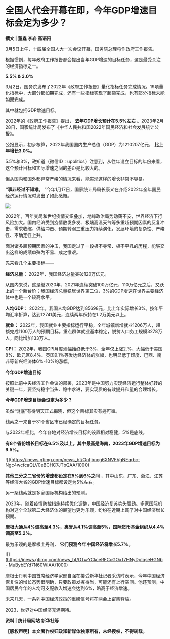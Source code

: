 # 全国人代会开幕在即，今年GDP增速目标会定为多少？

**撰文 | 董鑫 李岩 高语阳**

3月5日上午，十四届全国人大一次会议开幕，国务院总理将作政府工作报告。

根据惯例，每年政府工作报告都会提出当年GDP增速的目标任务，这是最受关注的经济指标之一。

**5.5% & 3.0%**

3月2日，国务院发布了2022年《政府工作报告》量化指标任务完成情况。19项量化指标中，大部分都如期完成，还有一些指标实现了超额完成，也有部分指标未能如期完成。

其中就包括GDP增速目标。

2022年的《政府工作报告》提出， **去年GDP增长预计在5.5%左右**
。2023年2月28日，国家统计局发布了《中华人民共和国2022年国民经济和社会发展统计公报》。

公报显示，初步核算，2022年我国国内生产总值（GDP）为1210207亿元， **比上年增长3.0%。**

5.5%和3%，政知道（微信ID：upolitics）注意到，从往年设立目标的年份来看，这个预计目标和实际增速之间的差距是比较大的。

但从国内和国外都异常严峻的情况来看，能实现这样的增长非常不容易。

**“事非经过不知难。** ”今年1月17日，国家统计局局长康义在介绍2022年全年国民经济运行情况时发出了如此感慨。

![](https://inews.gtimg.com/news_bt/OFLWB_JRgbsK2WsQIsDrhChRjj6Y9ojZdGebnQbdaPfIcAA/1000)

2022年，百年变局和世纪疫情交织叠加，地缘政治局势动荡不安，世界经济下行风险加大。国内经济受到疫情散发多发、极端高温天气等多重超预期因素的反复冲击，需求收缩、供给冲击、预期转弱三重压力持续演化，发展环境的复杂性、严峻性、不确定性上升。

面对诸多超预期因素的冲击，我国走过了一段极不寻常、极不平凡的历程，能够交出这样的成绩单殊为不易、成之惟艰。

先来看几个主要指标——

**经济总量：** 2022年，我国经济总量突破120万亿元。

从国内来说，这是继2020年、2021年连续突破100万亿元、110万亿元之后，又跃上的一个新台阶；我国经济总量稳居世界第二位，3%的GDP增速在世界主要经济体中也是一个较高水平。

**人均GDP：** 2022年，我国人均GDP达到85698元，比上年实际增长3%。按年平均汇率折算，达到12741美元，连续两年保持在1.2万美元以上。

**就业：**
2022年，我国就业主要指标运行平稳，全年城镇新增就业1206万人，超额完成1100万人的预期目标。重点群体就业基本稳定，脱贫人口务工规模3278万人，同比增加133万人。

**CPI：**
2022年，我国CPI月度涨幅始终低于3%，全年仅上涨2.%，大幅低于美国8%、欧元区8.4%、英国9.1%等发达经济体的涨幅，也明显低于印度、巴西、南非等新兴经济体6%-10%的涨幅。

**今年GDP增速目标**

按照此前中央经济工作会议的部署，2023年是中国努力实现经济运行整体好转的关键一年，要坚持稳字当头、稳中求进，要实现质的有效提升和量的合理增长。

**今年GDP增速目标会设定为多少？**

虽然“谜底”有待明天正式揭晓，但这个目标其实有迹可循。

线索之一来自于31个省区市已经确定的目标任务。

与2022年相比，今年各地对经济增长目标的设置相对稳健，5%是底线。

**有8个省份增长目标在6.5%及以上。其中最高是海南，2023年GDP增速目标为9.5%。**

![](https://inews.gtimg.com/news_bt/Onfjbncg6XNVFVgNEqrbc-
Ngc4wcfcaQLV0eBCHC7JTbQAA/1000)

**其他三分之二省份的增速都设定在5%到6%之间** ，其中山东、广东、浙江、江苏等经济大省的GDP增速目标都设定为5%左右。

另一条线索就是多家国际机构给出的预测。

2023年，随着疫情防控措施持续优化调整，中国经济复苏势头强劲。多家国际机构对这个全球第二大经济体的展望也更为乐观，纷纷在近期上调了对中国经济增长预期。

**摩根大通从4%调高至4.3%，惠誉从4.1%调高至5%，国际货币基金组织从4.4%调高至5.2%。**

最为乐观的是摩根士丹利， **它们预测今年中国经济将增长5.7%。**

![](https://inews.gtimg.com/news_bt/OTwYCkceRFCcGOxT7HNyDpIqseHGNb-
MuBybEYd7N60WIAA/1000)

摩根士丹利中国首席经济学家邢自强在接受新华社记者采访时表示，今年中国经济恢复性的增长态势很明确，只要政策发挥得当，可能还有上行空间。他还预测，中国居民今年的人均可支配收入增速会达到6%，略高于经济增速。

未来几天，一系列中国经济政策的重磅信号将在两会上密集释放。

2023，世界对中国经济充满期待。

**资料 | 统计局网站 新华社等**

**【版权声明】本文著作权归政知新媒体独家所有，未经授权，不得转载。**

